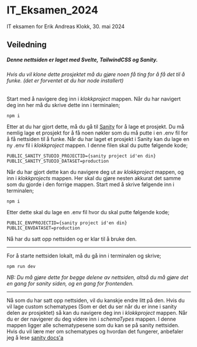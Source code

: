 # IT_Eksamen_2024
 IT eksamen for Erik Andreas Klokk, 30. mai 2024

## Veiledning

##### Denne nettsiden er laget med Svelte, TailwindCSS og Sanity.

###### Hvis du vil klone dette prosjektet må du gjøre noen få ting for å få det til å funke. (det er forventet at du har node installert)

Start med å navigere deg inn i *klokkproject* mappen. Når du har navigert deg inn her må du skrive dette inn i terminalen;

```
npm i
```
 
Etter at du har gjort dette, må du gå til [Sanity](https://www.sanity.io) for å lage et prosjekt. Du må nemlig lage et prosjekt for å få noen nøkler som du må putte i en .env fil for å få nettsiden til å funke. Når du har laget et prosjekt i Sanity kan du lage en ny .env fil i *klokkproject* mappen. I denne filen skal du putte følgende kode;

```
PUBLIC_SANITY_STUDIO_PROJECTID={sanity project id'en din}
PUBLIC_SANITY_STUDIO_DATASET=production
```

Når du har gjort dette kan du navigere deg ut av *klokkproject* mappen, og inn i *klokkprojects* mappen. Her skal du gjøre nesten akkurat det samme som du gjorde i den forrige mappen. Start med å skrive følgende inn i terminalen;

```
npm i
```

Etter dette skal du lage en .env fil hvor du skal putte følgende kode;

```
PUBLIC_ENVPROJECTID={sanity project id'en din}
PUBLIC_ENVDATASET=production
```

Nå har du satt opp nettsiden og er klar til å bruke den.

---

For å starte nettsiden lokalt, må du gå inn i terminalen og skrive;

```
npm run dev
```

*NB: Du må gjøre dette for begge delene av nettsiden, altså du må gjøre det en gang for sanity siden, og en gang for frontenden.*

---

Nå som du har satt opp nettsiden, vil du kanskje endre litt på den. Hvis du vil lage custom schematypes (Som er det du ser når du er inne i sanity delen av prosjektet) så kan du navigere deg inn i *klokkproject* mappen. Når du er der navigerer du deg videre inn i *schemaTypes* mappen. I denne mappen ligger alle schematypesene som du kan se på sanity nettsiden. Hvis du vil lære mer om schematypes og hvordan det fungerer, anbefaler jeg å lese [sanity docs'a](https://www.sanity.io/docs/schemas-and-forms)
